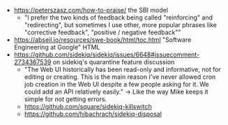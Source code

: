 - https://peterszasz.com/how-to-praise/ the SBI model
	- "I prefer the two kinds of feedback being called "reinforcing" and "redirecting", but sometimes I use other, more popular phrases like "corrective feedback", "positive / negative feedback""
- https://abseil.io/resources/swe-book/html/toc.html "Software Engineering at Google" HTML
- https://github.com/sidekiq/sidekiq/issues/6648#issuecomment-2734367539 on sidekiq's quarantine feature discussion 
	- "The Web UI historically has been read-only and informative, not for editing or creating. This is the main reason I've never allowed cron job creation in the Web UI despite a few people asking for it. We could add an API relatively easily." -> Like the way Mike keeps it simple for not getting errors.
	- https://github.com/square/sidekiq-killswitch
	- https://github.com/hibachrach/sidekiq-disposal